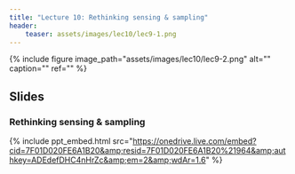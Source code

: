 ```yaml
---
title: "Lecture 10: Rethinking sensing & sampling"
header:
    teaser: assets/images/lec10/lec9-1.png
---
```



{% include figure
image_path="assets/images/lec10/lec9-2.png"
alt="" caption="" ref=""
%}

## Slides


### Rethinking sensing & sampling

{% include ppt_embed.html
src="https://onedrive.live.com/embed?cid=7F01D020FE6A1B20&amp;resid=7F01D020FE6A1B20%21964&amp;authkey=ADEdefDHC4nHrZc&amp;em=2&amp;wdAr=1.6" %}

